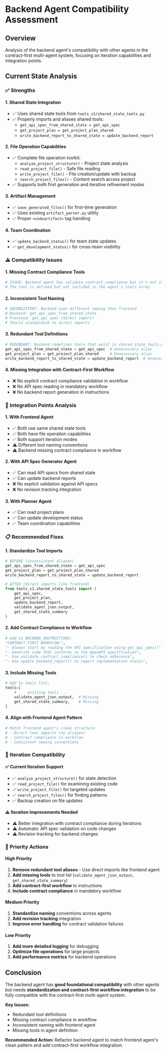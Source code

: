 # Backend Agent Compatibility Assessment

## Overview
Analysis of the backend agent's compatibility with other agents in the contract-first multi-agent system, focusing on iteration capabilities and integration points.

## Current State Analysis

### ✅ Strengths

#### 1. **Shared State Integration**
- ✅ Uses shared state tools from `tools_v1/shared_state_tools.py`
- ✅ Properly imports and aliases shared tools:
  - `get_api_spec_from_shared_state = get_api_spec`
  - `get_project_plan = get_project_plan_shared`
  - `write_backend_report_to_shared_state = update_backend_report`

#### 2. **File Operation Capabilities**
- ✅ Complete file operation toolkit:
  - `analyze_project_structure()` - Project state analysis
  - `read_project_file()` - Safe file reading
  - `write_project_file()` - File creation/update with backup
  - `search_project_files()` - Content search across project
- ✅ Supports both first generation and iterative refinement modes

#### 3. **Artifact Management**
- ✅ `save_generated_files()` for first-time generation
- ✅ Uses existing `artifact_parser.py` utility
- ✅ Proper `<codeartifact>` tag handling

#### 4. **Team Coordination**
- ✅ `update_backend_status()` for team state updates
- ✅ `get_development_status()` for cross-team visibility

### ⚠️ Compatibility Issues

#### 1. **Missing Contract Compliance Tools**
```python
# ISSUE: Backend agent has validate_contract_compliance but it's not in the tool list
# The tool is defined but not included in the agent's tools array
```

#### 2. **Inconsistent Tool Naming**
```python
# INCONSISTENT: Backend uses different naming than frontend
# Backend: get_api_spec_from_shared_state
# Frontend: get_api_spec (direct import)
# Should standardize to direct imports
```

#### 3. **Redundant Tool Definitions**
```python
# REDUNDANT: Backend redefines tools that exist in shared_state_tools.py
get_api_spec_from_shared_state = get_api_spec  # Unnecessary alias
get_project_plan = get_project_plan_shared     # Unnecessary alias
write_backend_report_to_shared_state = update_backend_report  # Unnecessary alias
```

#### 4. **Missing Integration with Contract-First Workflow**
- ❌ No explicit contract compliance validation in workflow
- ❌ No API spec reading in mandatory workflow
- ❌ No backend report generation in instructions

### 🔧 Integration Points Analysis

#### 1. **With Frontend Agent**
- ✅ Both use same shared state tools
- ✅ Both have file operation capabilities
- ✅ Both support iteration modes
- ⚠️ Different tool naming conventions
- ⚠️ Backend missing contract compliance in workflow

#### 2. **With API Spec Generator Agent**
- ✅ Can read API specs from shared state
- ✅ Can update backend reports
- ❌ No explicit validation against API specs
- ❌ No revision tracking integration

#### 3. **With Planner Agent**
- ✅ Can read project plans
- ✅ Can update development status
- ✅ Team coordination capabilities

### 📋 Recommended Fixes

#### 1. **Standardize Tool Imports**
```python
# BEFORE (inconsistent aliases)
get_api_spec_from_shared_state = get_api_spec
get_project_plan = get_project_plan_shared
write_backend_report_to_shared_state = update_backend_report

# AFTER (direct imports like frontend)
from tools_v1.shared_state_tools import (
    get_api_spec,
    get_project_plan, 
    update_backend_report,
    validate_agent_json_output,
    get_shared_state_summary
)
```

#### 2. **Add Contract Compliance to Workflow**
```python
# Add to BACKEND_INSTRUCTIONS:
"CONTRACT-FIRST WORKFLOW:",
"- Always start by reading the API specification using get_api_spec()",
"- Generate code that conforms to the OpenAPI specification", 
"- Use validate_contract_compliance() to check adherence",
"- Use update_backend_report() to report implementation status",
```

#### 3. **Include Missing Tools**
```python
# Add to tools list:
tools=[
    # ... existing tools ...
    validate_agent_json_output,  # Missing
    get_shared_state_summary,    # Missing
]
```

#### 4. **Align with Frontend Agent Pattern**
```python
# Match frontend agent's clean structure:
# - Direct tool imports (no aliases)
# - Contract compliance in workflow
# - Consistent naming conventions
```

### 🔄 Iteration Compatibility

#### ✅ Current Iteration Support
- ✅ `analyze_project_structure()` for state detection
- ✅ `read_project_file()` for examining existing code
- ✅ `write_project_file()` for targeted updates
- ✅ `search_project_files()` for finding patterns
- ✅ Backup creation on file updates

#### ⚠️ Iteration Improvements Needed
- ⚠️ Better integration with contract compliance during iterations
- ⚠️ Automatic API spec validation on code changes
- ⚠️ Revision tracking for backend changes

### 🎯 Priority Actions

#### High Priority
1. **Remove redundant tool aliases** - Use direct imports like frontend agent
2. **Add missing tools** to tool list (`validate_agent_json_output`, `get_shared_state_summary`)
3. **Add contract-first workflow** to instructions
4. **Include contract compliance** in mandatory workflow

#### Medium Priority
1. **Standardize naming** conventions across agents
2. **Add revision tracking** integration
3. **Improve error handling** for contract validation failures

#### Low Priority
1. **Add more detailed logging** for debugging
2. **Optimize file operations** for large projects
3. **Add performance metrics** for backend operations

## Conclusion

The backend agent has **good foundational compatibility** with other agents but needs **standardization and contract-first workflow integration** to be fully compatible with the contract-first multi-agent system.

**Key Issues:**
- Redundant tool definitions
- Missing contract compliance in workflow  
- Inconsistent naming with frontend agent
- Missing tools in agent definition

**Recommended Action:** Refactor backend agent to match frontend agent's clean pattern and add contract-first workflow integration.